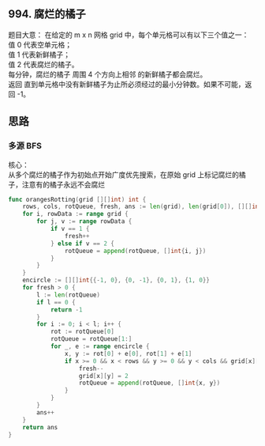 ## 994. 腐烂的橘子
题目大意：
在给定的 m x n 网格 grid 中，每个单元格可以有以下三个值之一：  
值 0 代表空单元格；  
值 1 代表新鲜橘子；  
值 2 代表腐烂的橘子。  
每分钟，腐烂的橘子 周围 4 个方向上相邻 的新鲜橘子都会腐烂。   
返回 直到单元格中没有新鲜橘子为止所必须经过的最小分钟数。如果不可能，返回 -1。

## 思路
### 多源 BFS
核心：   
从多个腐烂的橘子作为初始点开始广度优先搜索，在原始 grid 上标记腐烂的橘子，注意有的橘子永远不会腐烂

```go
func orangesRotting(grid [][]int) int {
    rows, cols, rotQueue, fresh, ans := len(grid), len(grid[0]), [][]int{}, 0, 0
    for i, rowData := range grid {
        for j, v := range rowData {
            if v == 1 {
                fresh++
            } else if v == 2 {
                rotQueue = append(rotQueue, []int{i, j})
            }
        }
    }
    encircle := [][]int{{-1, 0}, {0, -1}, {0, 1}, {1, 0}}
    for fresh > 0 {
        l := len(rotQueue)
        if l == 0 {
            return -1
        }
        for i := 0; i < l; i++ {
            rot := rotQueue[0]
            rotQueue = rotQueue[1:]
            for _, e := range encircle {
                x, y := rot[0] + e[0], rot[1] + e[1]
                if x >= 0 && x < rows && y >= 0 && y < cols && grid[x][y] == 1 {
                    fresh--
                    grid[x][y] = 2
                    rotQueue = append(rotQueue, []int{x, y})
                }
            }
        }
        ans++
    }
    return ans
}
```